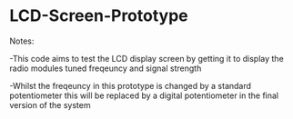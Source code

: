 # LCD-Screen-Prototype

Notes:

  -This code aims to test the LCD display screen by getting it to display the radio modules tuned freqeuncy and signal strength 
 
  -Whilst the freqeuncy in this prototype is changed by a standard potentiometer this will be replaced by a digital potentiometer in the final version of the system
